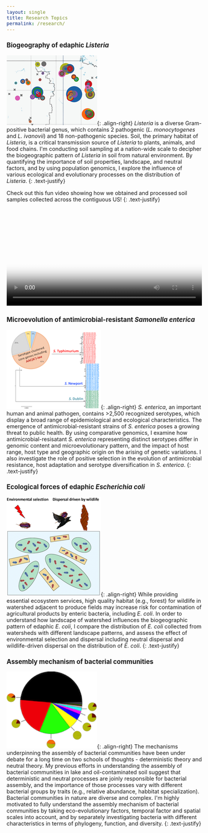 ```yaml
---
layout: single
title: Research Topics
permalink: /research/
---
```


### Biogeography of edaphic _Listeria_ 

![image-right](/assets/images/Research1.png){: .align-right}
_Listeria_ is a diverse Gram-positive bacterial genus, which contains 2 pathogenic (_L. monocytogenes_ and _L. ivanovii_) and 18 non-pathogenic species. Soil, the primary habitat of _Listeria_, is a critical transmission source of _Listeria_ to plants, animals, and food chains. I'm conducting soil sampling at a nation-wide scale to decipher the biogeographic pattern of _Listeria_ in soil from natural environment. By quantifying the importance of soil properties, landscape, and neutral factors, and by using population genomics, I explore the influence of various ecological and evolutionary processes on the distribution of _Listeria_.
{: .text-justify}

Check out this fun video showing how we obtained and processed soil samples collected across the contiguous US! 
{: .text-justify}

<video style="width:100%;" controls poster="/assets/images/Listeria_sampling_cover.jpg">
  <source src="/assets/videos/Listeria_sampling.webm" type="video/webm">
  <source src="/assets/videos/Listeria_sampling.mp4" type="video/mp4">
Your browser does not support displaying video. Please <a href="/assets/videos/Listeria_sampling.mp4">download</a>.
</video>

### Microevolution of antimicrobial-resistant _Samonella enterica_ 

![image-right](/assets/images/Research2.png){: .align-right}
_S. enterica_, an important human and animal pathogen, contains >2,500 recognized serotypes, which display a broad range of epidemiological and ecological characteristics. The emergence of antimicrobial-resistant strains of _S. enterica_ poses a growing threat to public health. By using comparative genomics, I examine how antimicrobial-resisatant _S. enterica_ representing distinct serotypes differ in genomic content and microevolutionary pattern, and the impact of host range, host type and geographic origin on the arising of genetic variations. I also investigate the role of positive selection in the evolution of antimicrobial resistance, host adaptation and serotype diversification in _S. enterica_. 
{: .text-justify}

### Ecological forces of edaphic _Escherichia coli_ 

![image-right](/assets/images/Research3.png){: .align-right}
While providing essential ecosystem services, high quality habitat (e.g., forest) for wildlife in watershed adjacent to produce fields may increase risk for contamination of agricultural products by enteric bacteria, including _E. coli_. In order to understand how landscape of watershed influences the biogeographic pattern of edaphic _E. coli_, I compare the distribution of _E. coli_ collected from watersheds with different landscape patterns, and assess the effect of environmental selection and dispersal including neutral dispersal and wildlife-driven dispersal on the distribution of _E. coli_. 
{: .text-justify}

### Assembly mechanism of bacterial communities 

![image-right](/assets/images/Research4.png){: .align-right}
The mechanisms underpinning the assembly of bacterial communities have been under debate for a long time on two schools of thoughts - deterministic theory and neutral theory. My previous efforts in understanding the assembly of bacterial communities in lake and oil-contaminated soil suggest that deterministic and neutral processes are joinly responsible for bacterial assembly, and the importance of those processes vary with different bacterial groups by traits (e.g., relative abundance, habbitat specialization). Bacterial communities in nature are diverse and complex. I'm highly motivated to fully understand the assembly mechanism of bacterial communities by taking eco-evolutionary factors, temporal factor and spatial scales into account, and by separately investigating bacteria with different characteristics in terms of phylogeny, function, and diversity.
{: .text-justify}

<style type="text/css">
	a {
		text-decoration: none;
	}
	body {
		font-size: 90%;
	}
</style>